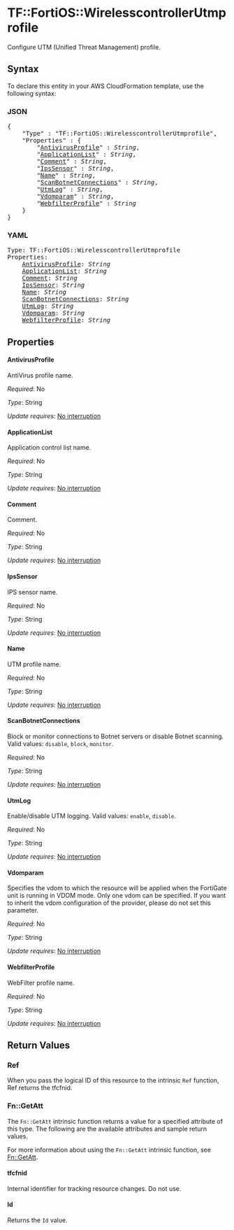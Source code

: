 # TF::FortiOS::WirelesscontrollerUtmprofile

Configure UTM (Unified Threat Management) profile.

## Syntax

To declare this entity in your AWS CloudFormation template, use the following syntax:

### JSON

<pre>
{
    "Type" : "TF::FortiOS::WirelesscontrollerUtmprofile",
    "Properties" : {
        "<a href="#antivirusprofile" title="AntivirusProfile">AntivirusProfile</a>" : <i>String</i>,
        "<a href="#applicationlist" title="ApplicationList">ApplicationList</a>" : <i>String</i>,
        "<a href="#comment" title="Comment">Comment</a>" : <i>String</i>,
        "<a href="#ipssensor" title="IpsSensor">IpsSensor</a>" : <i>String</i>,
        "<a href="#name" title="Name">Name</a>" : <i>String</i>,
        "<a href="#scanbotnetconnections" title="ScanBotnetConnections">ScanBotnetConnections</a>" : <i>String</i>,
        "<a href="#utmlog" title="UtmLog">UtmLog</a>" : <i>String</i>,
        "<a href="#vdomparam" title="Vdomparam">Vdomparam</a>" : <i>String</i>,
        "<a href="#webfilterprofile" title="WebfilterProfile">WebfilterProfile</a>" : <i>String</i>
    }
}
</pre>

### YAML

<pre>
Type: TF::FortiOS::WirelesscontrollerUtmprofile
Properties:
    <a href="#antivirusprofile" title="AntivirusProfile">AntivirusProfile</a>: <i>String</i>
    <a href="#applicationlist" title="ApplicationList">ApplicationList</a>: <i>String</i>
    <a href="#comment" title="Comment">Comment</a>: <i>String</i>
    <a href="#ipssensor" title="IpsSensor">IpsSensor</a>: <i>String</i>
    <a href="#name" title="Name">Name</a>: <i>String</i>
    <a href="#scanbotnetconnections" title="ScanBotnetConnections">ScanBotnetConnections</a>: <i>String</i>
    <a href="#utmlog" title="UtmLog">UtmLog</a>: <i>String</i>
    <a href="#vdomparam" title="Vdomparam">Vdomparam</a>: <i>String</i>
    <a href="#webfilterprofile" title="WebfilterProfile">WebfilterProfile</a>: <i>String</i>
</pre>

## Properties

#### AntivirusProfile

AntiVirus profile name.

_Required_: No

_Type_: String

_Update requires_: [No interruption](https://docs.aws.amazon.com/AWSCloudFormation/latest/UserGuide/using-cfn-updating-stacks-update-behaviors.html#update-no-interrupt)

#### ApplicationList

Application control list name.

_Required_: No

_Type_: String

_Update requires_: [No interruption](https://docs.aws.amazon.com/AWSCloudFormation/latest/UserGuide/using-cfn-updating-stacks-update-behaviors.html#update-no-interrupt)

#### Comment

Comment.

_Required_: No

_Type_: String

_Update requires_: [No interruption](https://docs.aws.amazon.com/AWSCloudFormation/latest/UserGuide/using-cfn-updating-stacks-update-behaviors.html#update-no-interrupt)

#### IpsSensor

IPS sensor name.

_Required_: No

_Type_: String

_Update requires_: [No interruption](https://docs.aws.amazon.com/AWSCloudFormation/latest/UserGuide/using-cfn-updating-stacks-update-behaviors.html#update-no-interrupt)

#### Name

UTM profile name.

_Required_: No

_Type_: String

_Update requires_: [No interruption](https://docs.aws.amazon.com/AWSCloudFormation/latest/UserGuide/using-cfn-updating-stacks-update-behaviors.html#update-no-interrupt)

#### ScanBotnetConnections

Block or monitor connections to Botnet servers or disable Botnet scanning. Valid values: `disable`, `block`, `monitor`.

_Required_: No

_Type_: String

_Update requires_: [No interruption](https://docs.aws.amazon.com/AWSCloudFormation/latest/UserGuide/using-cfn-updating-stacks-update-behaviors.html#update-no-interrupt)

#### UtmLog

Enable/disable UTM logging. Valid values: `enable`, `disable`.

_Required_: No

_Type_: String

_Update requires_: [No interruption](https://docs.aws.amazon.com/AWSCloudFormation/latest/UserGuide/using-cfn-updating-stacks-update-behaviors.html#update-no-interrupt)

#### Vdomparam

Specifies the vdom to which the resource will be applied when the FortiGate unit is running in VDOM mode. Only one vdom can be specified. If you want to inherit the vdom configuration of the provider, please do not set this parameter.

_Required_: No

_Type_: String

_Update requires_: [No interruption](https://docs.aws.amazon.com/AWSCloudFormation/latest/UserGuide/using-cfn-updating-stacks-update-behaviors.html#update-no-interrupt)

#### WebfilterProfile

WebFilter profile name.

_Required_: No

_Type_: String

_Update requires_: [No interruption](https://docs.aws.amazon.com/AWSCloudFormation/latest/UserGuide/using-cfn-updating-stacks-update-behaviors.html#update-no-interrupt)

## Return Values

### Ref

When you pass the logical ID of this resource to the intrinsic `Ref` function, Ref returns the tfcfnid.

### Fn::GetAtt

The `Fn::GetAtt` intrinsic function returns a value for a specified attribute of this type. The following are the available attributes and sample return values.

For more information about using the `Fn::GetAtt` intrinsic function, see [Fn::GetAtt](https://docs.aws.amazon.com/AWSCloudFormation/latest/UserGuide/intrinsic-function-reference-getatt.html).

#### tfcfnid

Internal identifier for tracking resource changes. Do not use.

#### Id

Returns the <code>Id</code> value.

